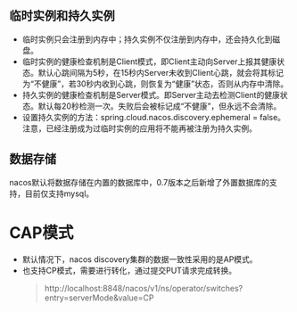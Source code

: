 ## 临时实例和持久实例
* 临时实例只会注册到内存中；持久实例不仅注册到内存中，还会持久化到磁盘。
* 临时实例的健康检查机制是Client模式，即Client主动向Server上报其健康状态。默认心跳间隔为5秒，在15秒内Server未收到Client心跳，就会将其标记为“不健康”，若30秒内收到心跳，则恢复为“健康”状态，否则从内存中清除。
* 持久实例的健康检查机制是Server模式。即Server主动去检测Client的健康状态。默认每20秒检测一次。失败后会被标记成“不健康”，但永远不会清除。
* 设置持久实例的方法：spring.cloud.nacos.discovery.ephemeral = false。注意，已经注册成为过临时实例的应用将不能再被注册为持久实例。
## 数据存储
nacos默认将数据存储在内置的数据库中，0.7版本之后新增了外置数据库的支持，目前仅支持mysql。
# CAP模式
* 默认情况下，nacos discovery集群的数据一致性采用的是AP模式。
* 也支持CP模式，需要进行转化，通过提交PUT请求完成转换。
    > http://localhost:8848/nacos/v1/ns/operator/switches?entry=serverMode&value=CP